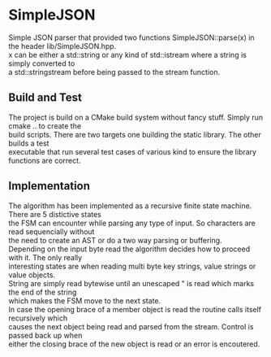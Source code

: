 # SimpleJSON
Simple JSON parser that provided two functions SimpleJSON::parse(x) in the header lib/SimpleJSON.hpp.  
x can be either a std::string or any kind of std::istream where a string is simply converted to  
a std::stringstream before being passed to the stream function.  

## Build and Test
The project is build on a CMake build system without fancy stuff. Simply run cmake .. to create the  
build scripts. There are two targets one building the static library. The other builds a test  
executable that run several test cases of various kind to ensure the library functions are correct.  

## Implementation
The algorithm has been implemented as a recursive finite state machine. There are 5 distictive states  
the FSM can encounter while parsing any type of input. So characters are read sequencially without  
the need to create an AST or do a two way parsing or buffering.  
Depending on the input byte read the algorithm decides how to proceed with it. The only really  
interesting states are when reading multi byte key strings, value strings or value objects.  
String are simply read bytewise until an unescaped " is read which marks the end of the string  
which makes the FSM move to the next state.  
In case the opening brace of a member object is read the routine calls itself recursively which  
causes the next object being read and parsed from the stream. Control is passed back up when  
either the closing brace of the new object is read or an error is encoutered.